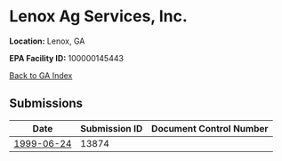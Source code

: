 # Lenox Ag Services, Inc.

**Location:** Lenox, GA

**EPA Facility ID:** 100000145443

[Back to GA Index](../../index.md)

## Submissions

| Date | Submission ID | Document Control Number |
|------|--------------|-------------------------|
| [1999-06-24](submissions/13874.md) | 13874 |  |
